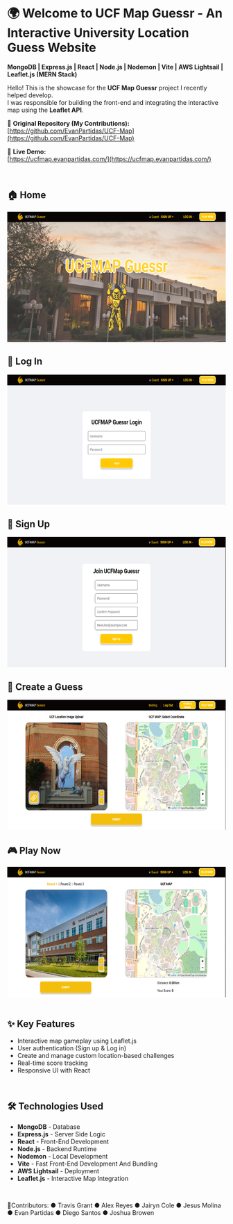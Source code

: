 # 🌍 Welcome to UCF Map Guessr - An Interactive University Location Guess Website
**MongoDB | Express.js | React | Node.js | Nodemon | Vite | AWS Lightsail | Leaflet.js (MERN Stack)**

Hello! This is the showcase for the **UCF Map Guessr** project I recently helped develop.  
I was responsible for building the front-end and integrating the interactive map using the **Leaflet API**.

🔗 **Original Repository (My Contributions):**  
[https://github.com/EvanPartidas/UCF-Map](https://github.com/EvanPartidas/UCF-Map)

🔗 **Live Demo:**  
[https://ucfmap.evanpartidas.com/](https://ucfmap.evanpartidas.com/)

<br>

## 🏠 Home  
<div align="center">  
  <img src="github/images/Home.png" height="300px" width="auto" alt="Home Page Screenshot">  
</div>

## 🔐 Log In  
<div align="center">  
  <img src="github/images/Log-In.png" height="300px" width="auto" alt="Log In Screenshot">  
</div>

## 📝 Sign Up  
<div align="center">  
  <img src="github/images/Sign-Up.png" height="300px" width="auto" alt="Sign Up Screenshot">  
</div>

## 📍 Create a Guess  
<div align="center">  
  <img src="github/images/Create-Guess.png" height="300px" width="auto" alt="Create a Guess Screenshot">  
</div>

## 🎮 Play Now  
<div align="center">  
  <img src="github/images/Play-Now.png" height="300px" width="auto" alt="Play Now Screenshot">  
</div>

<br>

## ✨ Key Features  
- Interactive map gameplay using Leaflet.js  
- User authentication (Sign up & Log in)  
- Create and manage custom location-based challenges  
- Real-time score tracking  
- Responsive UI with React

<br>

## 🛠 Technologies Used  
- **MongoDB** - Database  
- **Express.js** - Server Side Logic  
- **React** - Front-End Development  
- **Node.js** - Backend Runtime  
- **Nodemon** - Local Development
- **Vite** - Fast Front-End Development And Bundling
- **AWS Lightsail** - Deployment  
- **Leaflet.js** - Interactive Map Integration

<br>

🤝Contributors:
● Travis Grant
● Alex Reyes
● Jairyn Cole
● Jesus Molina
● Evan Partidas
● Diego Santos
● Joshua Browen
